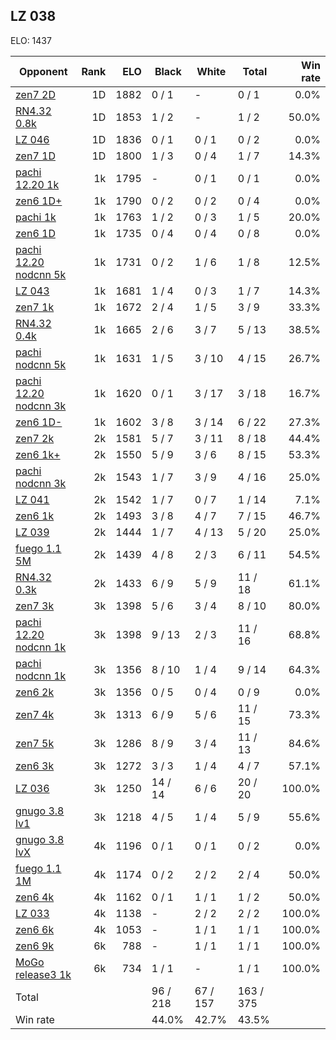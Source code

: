 ## LZ 038 ##

ELO: 1437

Opponent | Rank | ELO | Black | White | Total | Win rate
---------|-----:|----:|-------|-------|-------|-------:
[zen7 2D](zen7%202D.md) | 1D | 1882 | 0 / 1 | - | 0 / 1 | 0.0%
[RN4.32 0.8k](RN4.32%200.8k.md) | 1D | 1853 | 1 / 2 | - | 1 / 2 | 50.0%
[LZ 046](LZ%20046.md) | 1D | 1836 | 0 / 1 | 0 / 1 | 0 / 2 | 0.0%
[zen7 1D](zen7%201D.md) | 1D | 1800 | 1 / 3 | 0 / 4 | 1 / 7 | 14.3%
[pachi 12.20 1k](pachi%2012.20%201k.md) | 1k | 1795 | - | 0 / 1 | 0 / 1 | 0.0%
[zen6 1D+](zen6%201D+.md) | 1k | 1790 | 0 / 2 | 0 / 2 | 0 / 4 | 0.0%
[pachi 1k](pachi%201k.md) | 1k | 1763 | 1 / 2 | 0 / 3 | 1 / 5 | 20.0%
[zen6 1D](zen6%201D.md) | 1k | 1735 | 0 / 4 | 0 / 4 | 0 / 8 | 0.0%
[pachi 12.20 nodcnn 5k](pachi%2012.20%20nodcnn%205k.md) | 1k | 1731 | 0 / 2 | 1 / 6 | 1 / 8 | 12.5%
[LZ 043](LZ%20043.md) | 1k | 1681 | 1 / 4 | 0 / 3 | 1 / 7 | 14.3%
[zen7 1k](zen7%201k.md) | 1k | 1672 | 2 / 4 | 1 / 5 | 3 / 9 | 33.3%
[RN4.32 0.4k](RN4.32%200.4k.md) | 1k | 1665 | 2 / 6 | 3 / 7 | 5 / 13 | 38.5%
[pachi nodcnn 5k](pachi%20nodcnn%205k.md) | 1k | 1631 | 1 / 5 | 3 / 10 | 4 / 15 | 26.7%
[pachi 12.20 nodcnn 3k](pachi%2012.20%20nodcnn%203k.md) | 1k | 1620 | 0 / 1 | 3 / 17 | 3 / 18 | 16.7%
[zen6 1D-](zen6%201D-.md) | 1k | 1602 | 3 / 8 | 3 / 14 | 6 / 22 | 27.3%
[zen7 2k](zen7%202k.md) | 2k | 1581 | 5 / 7 | 3 / 11 | 8 / 18 | 44.4%
[zen6 1k+](zen6%201k+.md) | 2k | 1550 | 5 / 9 | 3 / 6 | 8 / 15 | 53.3%
[pachi nodcnn 3k](pachi%20nodcnn%203k.md) | 2k | 1543 | 1 / 7 | 3 / 9 | 4 / 16 | 25.0%
[LZ 041](LZ%20041.md) | 2k | 1542 | 1 / 7 | 0 / 7 | 1 / 14 | 7.1%
[zen6 1k](zen6%201k.md) | 2k | 1493 | 3 / 8 | 4 / 7 | 7 / 15 | 46.7%
[LZ 039](LZ%20039.md) | 2k | 1444 | 1 / 7 | 4 / 13 | 5 / 20 | 25.0%
[fuego 1.1 5M](fuego%201.1%205M.md) | 2k | 1439 | 4 / 8 | 2 / 3 | 6 / 11 | 54.5%
[RN4.32 0.3k](RN4.32%200.3k.md) | 2k | 1433 | 6 / 9 | 5 / 9 | 11 / 18 | 61.1%
[zen7 3k](zen7%203k.md) | 3k | 1398 | 5 / 6 | 3 / 4 | 8 / 10 | 80.0%
[pachi 12.20 nodcnn 1k](pachi%2012.20%20nodcnn%201k.md) | 3k | 1398 | 9 / 13 | 2 / 3 | 11 / 16 | 68.8%
[pachi nodcnn 1k](pachi%20nodcnn%201k.md) | 3k | 1356 | 8 / 10 | 1 / 4 | 9 / 14 | 64.3%
[zen6 2k](zen6%202k.md) | 3k | 1356 | 0 / 5 | 0 / 4 | 0 / 9 | 0.0%
[zen7 4k](zen7%204k.md) | 3k | 1313 | 6 / 9 | 5 / 6 | 11 / 15 | 73.3%
[zen7 5k](zen7%205k.md) | 3k | 1286 | 8 / 9 | 3 / 4 | 11 / 13 | 84.6%
[zen6 3k](zen6%203k.md) | 3k | 1272 | 3 / 3 | 1 / 4 | 4 / 7 | 57.1%
[LZ 036](LZ%20036.md) | 3k | 1250 | 14 / 14 | 6 / 6 | 20 / 20 | 100.0%
[gnugo 3.8 lv1](gnugo%203.8%20lv1.md) | 3k | 1218 | 4 / 5 | 1 / 4 | 5 / 9 | 55.6%
[gnugo 3.8 lvX](gnugo%203.8%20lvX.md) | 4k | 1196 | 0 / 1 | 0 / 1 | 0 / 2 | 0.0%
[fuego 1.1 1M](fuego%201.1%201M.md) | 4k | 1174 | 0 / 2 | 2 / 2 | 2 / 4 | 50.0%
[zen6 4k](zen6%204k.md) | 4k | 1162 | 0 / 1 | 1 / 1 | 1 / 2 | 50.0%
[LZ 033](LZ%20033.md) | 4k | 1138 | - | 2 / 2 | 2 / 2 | 100.0%
[zen6 6k](zen6%206k.md) | 4k | 1053 | - | 1 / 1 | 1 / 1 | 100.0%
[zen6 9k](zen6%209k.md) | 6k | 788 | - | 1 / 1 | 1 / 1 | 100.0%
[MoGo release3 1k](MoGo%20release3%201k.md) | 6k | 734 | 1 / 1 | - | 1 / 1 | 100.0%
Total | | | 96 / 218 | 67 / 157 | 163 / 375 | 
Win rate| | | 44.0% | 42.7% | 43.5% | 
